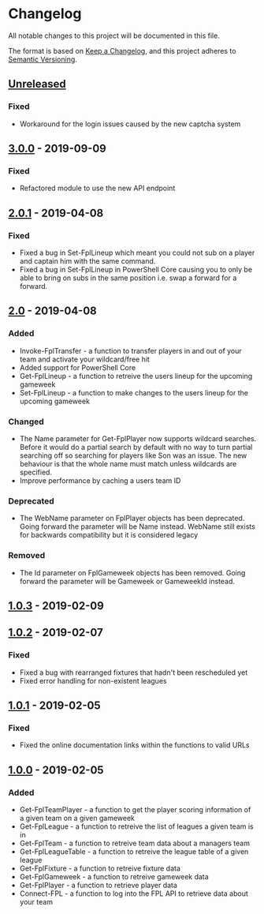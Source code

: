 # Changelog
All notable changes to this project will be documented in this file.

The format is based on [Keep a Changelog](https://keepachangelog.com/en/1.0.0/),
and this project adheres to [Semantic Versioning](https://semver.org/spec/v2.0.0.html).

## [Unreleased]
### Fixed
- Workaround for the login issues caused by the new captcha system

## [3.0.0] - 2019-09-09
### Fixed
- Refactored module to use the new API endpoint

## [2.0.1] - 2019-04-08
### Fixed
- Fixed a bug in Set-FplLineup which meant you could not sub on a player and captain him with the same command.
- Fixed a bug in Set-FplLineup in PowerShell Core causing you to only be able to bring on subs in the same position i.e. swap a forward for a forward.

## [2.0] - 2019-04-08
### Added
- Invoke-FplTransfer - a function to transfer players in and out of your team and activate your wildcard/free hit
- Added support for PowerShell Core
- Get-FplLineup - a function to retreive the users lineup for the upcoming gameweek
- Set-FplLineup - a function to make changes to the users lineup for the upcoming gameweek

### Changed
- The Name parameter for Get-FplPlayer now supports wildcard searches. Before it would do a partial search by default with no way to turn partial searching off so searching for players like Son was an issue. The new behaviour is that the whole name must match unless wildcards are specified.
- Improve performance by caching a users team ID

### Deprecated
- The WebName parameter on FplPlayer objects has been deprecated. Going forward the parameter will be Name instead. WebName still exists for backwards compatibility but it is considered legacy

### Removed
- The Id parameter on FplGameweek objects has been removed. Going forward the parameter will be Gameweek or GameweekId instead.

## [1.0.3] - 2019-02-09

## [1.0.2] - 2019-02-07
### Fixed
- Fixed a bug with rearranged fixtures that hadn't been rescheduled yet
- Fixed error handling for non-existent leagues

## [1.0.1] - 2019-02-05
### Fixed
- Fixed the online documentation links within the functions to valid URLs

## [1.0.0] - 2019-02-05
### Added
- Get-FplTeamPlayer - a function to get the player scoring information of a given team on a given gameweek
- Get-FplLeague - a function to retreive the list of leagues a given team is in
- Get-FplTeam - a function to retreive team data about a managers team
- Get-FplLeagueTable - a function to retreive the league table of a given league
- Get-FplFixture - a function to retreive fixture data
- Get-FplGameweek - a function to retreive gameweek data
- Get-FplPlayer - a function to retrieve player data
- Connect-FPL - a function to log into the FPL API to retrieve data about your team

[Unreleased]: https://github.com/sk82jack/PSFPL/compare/3.0.0..HEAD
[3.0.0]: https://github.com/sk82jack/PSFPL/compare/2.0.1..3.0.0
[2.0.1]: https://github.com/sk82jack/PSFPL/compare/2.0..2.0.1
[2.0]: https://github.com/sk82jack/PSFPL/compare/1.0.3..2.0
[1.0.3]: https://github.com/sk82jack/PSFPL/compare/1.0.2..1.0.3
[1.0.2]: https://github.com/sk82jack/PSFPL/compare/1.0.1..1.0.2
[1.0.1]: https://github.com/sk82jack/PSFPL/compare/1.0.0..1.0.1
[1.0.0]: https://github.com/sk82jack/PSFPL/tree/1.0.0
